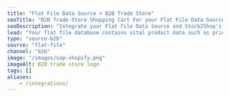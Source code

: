```yaml
---
title: "Flat File Data Source + B2B Trade Store"
seoTitle: "B2B Trade Store Shopping Cart For your Flat File Data Source"
seoDescription: "Integrate your Flat File Data Source and Stock2Shop's B2B Trade Store, and you'll be able to streamline your workflow, simplify the ordering process and save time - and money. Find out more about how a Flat File Data Source and Stock2Shop's B2B Trade Store Integration can help your business."
lead: "Your flat file database contains vital product data such as pricing and stock levels. Present this information to your wholesale customers with our B2B Trade Store, enabling them to browse your products and place orders with just a few clicks. Here’s how we can help you streamline your workflow."
type: "source-b2b"
source: "flat-file"
channel: "b2b"
image: "/images/sap-shopify.png"
imageAlt: B2B trade store logo
tags: []
aliases:
    - /integrations/
---
```

